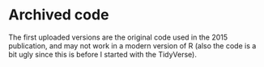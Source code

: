 # Archived code

The first uploaded versions are the original code used in the 2015 publication, and may not work in a modern version of R (also the code is a bit ugly since this is before I started with the TidyVerse).
